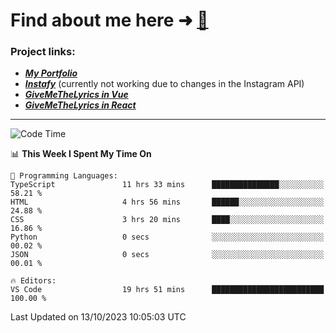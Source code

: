 # Find about me here ➜ [🧑](https://pauabella.dev)

### Project links:
- ***[My Portfolio](https://pauabella.dev)***
- ***[Instafy](https://instafy.me)*** (currently not working due to changes in the Instagram API)
- ***[GiveMeTheLyrics in Vue](https://lyrics.pauabella.dev)***
- ***[GiveMeTheLyrics in React](https://pauabella.dev/GiveMeTheLyrics)***

---
<!--START_SECTION:waka-->
![Code Time](http://img.shields.io/badge/Code%20Time-2%2C552%20hrs%2017%20mins-blue)

📊 **This Week I Spent My Time On** 

```text
💬 Programming Languages: 
TypeScript               11 hrs 33 mins      ███████████████░░░░░░░░░░   58.21 % 
HTML                     4 hrs 56 mins       ██████░░░░░░░░░░░░░░░░░░░   24.88 % 
CSS                      3 hrs 20 mins       ████░░░░░░░░░░░░░░░░░░░░░   16.86 % 
Python                   0 secs              ░░░░░░░░░░░░░░░░░░░░░░░░░   00.02 % 
JSON                     0 secs              ░░░░░░░░░░░░░░░░░░░░░░░░░   00.01 % 

🔥 Editors: 
VS Code                  19 hrs 51 mins      █████████████████████████   100.00 % 
```


 Last Updated on 13/10/2023 10:05:03 UTC
<!--END_SECTION:waka-->
